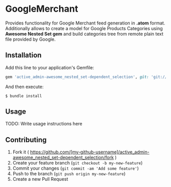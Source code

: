 # GoogleMerchant

Provides functionality for Google Merchant feed generation in **.atom** format. Additionally allows to create a model for Google Products Categories using **Awesome Nested Set gem** and build categories tree from remote plain text file provided by Google.

## Installation

Add this line to your application's Gemfile:

```ruby
gem 'active_admin-awesome_nested_set-dependent_selection', git: 'git://github.com/udovenko/google_merchant.git'
```

And then execute:

    $ bundle install

## Usage

TODO: Write usage instructions here

## Contributing

1. Fork it ( https://github.com/[my-github-username]/active_admin-awesome_nested_set-dependent_selection/fork )
2. Create your feature branch (`git checkout -b my-new-feature`)
3. Commit your changes (`git commit -am 'Add some feature'`)
4. Push to the branch (`git push origin my-new-feature`)
5. Create a new Pull Request
